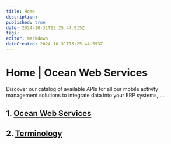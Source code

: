 ```yaml
---
title: Home
description: 
published: true
date: 2024-10-31T15:25:47.915Z
tags: 
editor: markdown
dateCreated: 2024-10-31T15:25:44.553Z
---
```


# Home | Ocean Web Services

Discover our catalog of available APIs for all our mobile activity management solutions to integrate data into your ERP systems, ....

## 1. [Ocean Web Services](introduction/ocean-web-services.md)

## 2. [Terminology](introduction/terminology.md)
